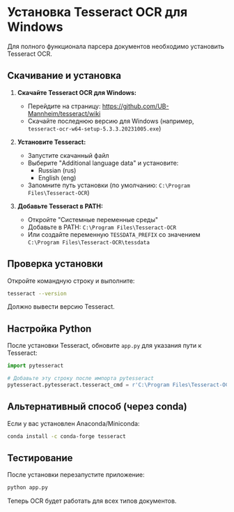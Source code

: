 # Установка Tesseract OCR для Windows

Для полного функционала парсера документов необходимо установить Tesseract OCR.

## Скачивание и установка

1. **Скачайте Tesseract OCR для Windows:**
   - Перейдите на страницу: https://github.com/UB-Mannheim/tesseract/wiki
   - Скачайте последнюю версию для Windows (например, `tesseract-ocr-w64-setup-5.3.3.20231005.exe`)

2. **Установите Tesseract:**
   - Запустите скачанный файл
   - Выберите "Additional language data" и установите:
     - Russian (rus)
     - English (eng)
   - Запомните путь установки (по умолчанию: `C:\Program Files\Tesseract-OCR`)

3. **Добавьте Tesseract в PATH:**
   - Откройте "Системные переменные среды"
   - Добавьте в PATH: `C:\Program Files\Tesseract-OCR`
   - Или создайте переменную `TESSDATA_PREFIX` со значением `C:\Program Files\Tesseract-OCR\tessdata`

## Проверка установки

Откройте командную строку и выполните:
```bash
tesseract --version
```

Должно вывести версию Tesseract.

## Настройка Python

После установки Tesseract, обновите `app.py` для указания пути к Tesseract:

```python
import pytesseract

# Добавьте эту строку после импорта pytesseract
pytesseract.pytesseract.tesseract_cmd = r'C:\Program Files\Tesseract-OCR\tesseract.exe'
```

## Альтернативный способ (через conda)

Если у вас установлен Anaconda/Miniconda:

```bash
conda install -c conda-forge tesseract
```

## Тестирование

После установки перезапустите приложение:

```bash
python app.py
```

Теперь OCR будет работать для всех типов документов.
